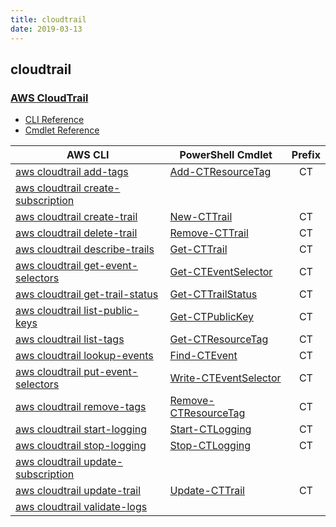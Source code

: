 ```yaml
---
title: cloudtrail
date: 2019-03-13
---
```


## cloudtrail

### [AWS CloudTrail](https://aws.amazon.com/cloudtrail/)

* [CLI Reference](https://docs.aws.amazon.com/cli/latest/reference/cloudtrail/index.html)
* [Cmdlet Reference](https://docs.aws.amazon.com/powershell/latest/reference/items/AWS_CloudTrail_cmdlets.html)

|AWS CLI|PowerShell Cmdlet|Prefix|
|----|----|:--:|
|[aws cloudtrail add-tags](https://docs.aws.amazon.com/cli/latest/reference/cloudtrail/add-tags.html)|[Add-CTResourceTag](https://docs.aws.amazon.com/powershell/latest/reference/items/Add-CTResourceTag.html)|CT|
|[aws cloudtrail create-subscription](https://docs.aws.amazon.com/cli/latest/reference/cloudtrail/create-subscription.html)|||
|[aws cloudtrail create-trail](https://docs.aws.amazon.com/cli/latest/reference/cloudtrail/create-trail.html)|[New-CTTrail](https://docs.aws.amazon.com/powershell/latest/reference/items/New-CTTrail.html)|CT|
|[aws cloudtrail delete-trail](https://docs.aws.amazon.com/cli/latest/reference/cloudtrail/delete-trail.html)|[Remove-CTTrail](https://docs.aws.amazon.com/powershell/latest/reference/items/Remove-CTTrail.html)|CT|
|[aws cloudtrail describe-trails](https://docs.aws.amazon.com/cli/latest/reference/cloudtrail/describe-trails.html)|[Get-CTTrail](https://docs.aws.amazon.com/powershell/latest/reference/items/Get-CTTrail.html)|CT|
|[aws cloudtrail get-event-selectors](https://docs.aws.amazon.com/cli/latest/reference/cloudtrail/get-event-selectors.html)|[Get-CTEventSelector](https://docs.aws.amazon.com/powershell/latest/reference/items/Get-CTEventSelector.html)|CT|
|[aws cloudtrail get-trail-status](https://docs.aws.amazon.com/cli/latest/reference/cloudtrail/get-trail-status.html)|[Get-CTTrailStatus](https://docs.aws.amazon.com/powershell/latest/reference/items/Get-CTTrailStatus.html)|CT|
|[aws cloudtrail list-public-keys](https://docs.aws.amazon.com/cli/latest/reference/cloudtrail/list-public-keys.html)|[Get-CTPublicKey](https://docs.aws.amazon.com/powershell/latest/reference/items/Get-CTPublicKey.html)|CT|
|[aws cloudtrail list-tags](https://docs.aws.amazon.com/cli/latest/reference/cloudtrail/list-tags.html)|[Get-CTResourceTag](https://docs.aws.amazon.com/powershell/latest/reference/items/Get-CTResourceTag.html)|CT|
|[aws cloudtrail lookup-events](https://docs.aws.amazon.com/cli/latest/reference/cloudtrail/lookup-events.html)|[Find-CTEvent](https://docs.aws.amazon.com/powershell/latest/reference/items/Find-CTEvent.html)|CT|
|[aws cloudtrail put-event-selectors](https://docs.aws.amazon.com/cli/latest/reference/cloudtrail/put-event-selectors.html)|[Write-CTEventSelector](https://docs.aws.amazon.com/powershell/latest/reference/items/Write-CTEventSelector.html)|CT|
|[aws cloudtrail remove-tags](https://docs.aws.amazon.com/cli/latest/reference/cloudtrail/remove-tags.html)|[Remove-CTResourceTag](https://docs.aws.amazon.com/powershell/latest/reference/items/Remove-CTResourceTag.html)|CT|
|[aws cloudtrail start-logging](https://docs.aws.amazon.com/cli/latest/reference/cloudtrail/start-logging.html)|[Start-CTLogging](https://docs.aws.amazon.com/powershell/latest/reference/items/Start-CTLogging.html)|CT|
|[aws cloudtrail stop-logging](https://docs.aws.amazon.com/cli/latest/reference/cloudtrail/stop-logging.html)|[Stop-CTLogging](https://docs.aws.amazon.com/powershell/latest/reference/items/Stop-CTLogging.html)|CT|
|[aws cloudtrail update-subscription](https://docs.aws.amazon.com/cli/latest/reference/cloudtrail/update-subscription.html)|||
|[aws cloudtrail update-trail](https://docs.aws.amazon.com/cli/latest/reference/cloudtrail/update-trail.html)|[Update-CTTrail](https://docs.aws.amazon.com/powershell/latest/reference/items/Update-CTTrail.html)|CT|
|[aws cloudtrail validate-logs](https://docs.aws.amazon.com/cli/latest/reference/cloudtrail/validate-logs.html)|||

